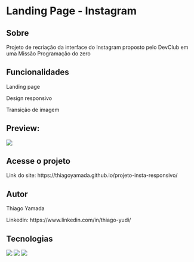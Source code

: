 <h1>Landing Page - Instagram</h1>

<h2>Sobre</h2>
<p>Projeto de recriação da interface do Instagram proposto pelo DevClub em uma Missão Programação do zero</p>

<h2>Funcionalidades</h2>
<p>Landing page</p>
<p>Design responsivo</p>
<p>Transição de imagem</p>

<h2>Preview:</h2>
<img src="./Captura de Tela 2025-03-14 às 22.28.58.png">

<h2>Acesse o projeto</h2>
<p>Link do site: https://thiagoyamada.github.io/projeto-insta-responsivo/</p>

<h2>Autor</h2>
<p>Thiago Yamada</p>
<p>Linkedin: https://www.linkedin.com/in/thiago-yudi/</p>

## Tecnologias
<div>
  <img src="https://img.shields.io/badge/HTML-239120?style=for-the-badge&logo=html5&logoColor=white">
  <img src="https://img.shields.io/badge/CSS-239120?&style=for-the-badge&logo=css3&logoColor=white">
  <img src="https://img.shields.io/badge/JavaScript-F7DF1E?style=for-the-badge&logo=javascript&logoColor=black">
</div>
